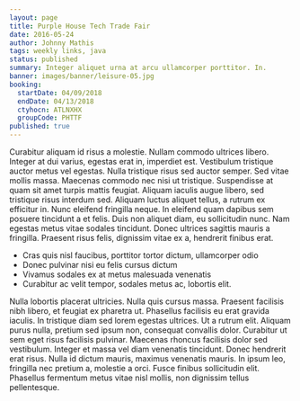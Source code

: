 ```yaml
---
layout: page
title: Purple House Tech Trade Fair
date: 2016-05-24
author: Johnny Mathis
tags: weekly links, java
status: published
summary: Integer aliquet urna at arcu ullamcorper porttitor. In.
banner: images/banner/leisure-05.jpg
booking:
  startDate: 04/09/2018
  endDate: 04/13/2018
  ctyhocn: ATLNXHX
  groupCode: PHTTF
published: true
---
```

Curabitur aliquam id risus a molestie. Nullam commodo ultrices libero. Integer at dui varius, egestas erat in, imperdiet est. Vestibulum tristique auctor metus vel egestas. Nulla tristique risus sed auctor semper. Sed vitae mollis massa. Maecenas commodo nec nisi ut tristique. Suspendisse at quam sit amet turpis mattis feugiat. Aliquam iaculis augue libero, sed tristique risus interdum sed.
Aliquam luctus aliquet tellus, a rutrum ex efficitur in. Nunc eleifend fringilla neque. In eleifend quam dapibus sem posuere tincidunt a et felis. Duis non aliquet diam, eu sollicitudin nunc. Nam egestas metus vitae sodales tincidunt. Donec ultrices sagittis mauris a fringilla. Praesent risus felis, dignissim vitae ex a, hendrerit finibus erat.

* Cras quis nisl faucibus, porttitor tortor dictum, ullamcorper odio
* Donec pulvinar nisi eu felis cursus dictum
* Vivamus sodales ex at metus malesuada venenatis
* Curabitur ac velit tempor, sodales metus ac, lobortis elit.

Nulla lobortis placerat ultricies. Nulla quis cursus massa. Praesent facilisis nibh libero, et feugiat ex pharetra ut. Phasellus facilisis eu erat gravida iaculis. In tristique diam sed lorem egestas ultrices. Ut a rutrum elit. Aliquam purus nulla, pretium sed ipsum non, consequat convallis dolor.
Curabitur ut sem eget risus facilisis pulvinar. Maecenas rhoncus facilisis dolor sed vestibulum. Integer et massa vel diam venenatis tincidunt. Donec hendrerit erat risus. Nulla id dictum mauris, maximus venenatis mauris. In ipsum leo, fringilla nec pretium a, molestie a orci. Fusce finibus sollicitudin elit. Phasellus fermentum metus vitae nisl mollis, non dignissim tellus pellentesque.
